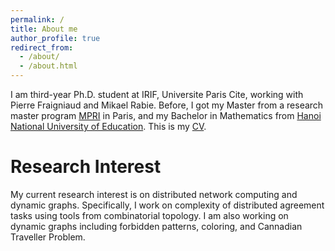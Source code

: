 ```yaml
---
permalink: /
title: About me
author_profile: true
redirect_from: 
  - /about/
  - /about.html
---
```


I am third-year Ph.D. student at IRIF, Universite Paris Cite, working with Pierre Fraigniaud and Mikael Rabie. Before, I got my Master from a research master program [MPRI](https://wikimpri.dptinfo.ens-cachan.fr/doku.php) in Paris, and my Bachelor in Mathematics from [Hanoi National University of Education](https://english.hnue.edu.vn). This is my [CV](files/CV-2.pdf).


Research Interest
======
My current research interest is on distributed network computing and dynamic graphs. Specifically, I work on complexity of distributed agreement tasks using tools from combinatorial topology. I am also working on dynamic graphs including forbidden patterns, coloring, and Cannadian Traveller Problem. 



